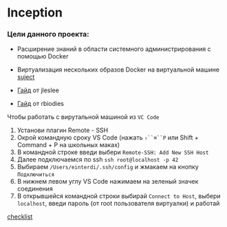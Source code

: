 # Inception
### Цели данного проекта:
- Расширение знаний в области системного администрирования с помощью Docker
- Виртуализация нескольких образов Docker на виртуальной машине
[suject](https://github.com/luta-wolf/inception/tree/main/pdf/inc_subject.pdf)


- [Гайд](https://github.com/codesshaman/inception)  от jleslee
- [Гайд](https://github.com/rbiodies/Inception/blob/main/README.md) от rbiodies


Чтобы работать с вирутальной машиной из `VC Code`
1. Установи плагин Remote - SSH
2. Окрой командную сроку VS Code (нажать `⇧``⌘``P` или Shift + Command + P на школьных маках)
3. В командной строке введи выбери `Remote-SSH: Add New SSH Host`
4. Далее подключаемся по ssh `ssh root@localhost -p 42`
5. Выбираем `/Users/einterdi/.ssh/config` и жмакаем на кнопку `Подключиться`
6. В нижнем левом углу VS Code нажимаем на зеленый значек соединения
7. В открывшейся командной строки выбирай  `Connect to Host`, выбери `localhost`, введи пароль (от root пользователя виртуалки) и работай


[checklist](https://github.com/luta-wolf/inception/tree/main/pdf/inc_check.pdf)
